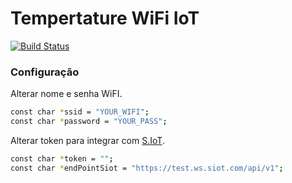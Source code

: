 # Tempertature WiFi IoT

[![Build Status](https://travis-ci.org/educonz/temperature-iot-esp32.svg?branch=master)](https://travis-ci.org/educonz/temperature-iot-esp32)

### Configuração

Alterar nome e senha WiFI.

```sh
const char *ssid = "YOUR_WIFI";
const char *password = "YOUR_PASS";
```

Alterar token para integrar com [S.IoT](https://www.konztec.com).

```sh
const char *token = "";
const char *endPointSiot = "https://test.ws.siot.com/api/v1";
```